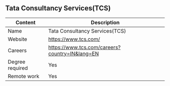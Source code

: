 ## Tata Consultancy Services(TCS)

Content|Description
-|-
Name|Tata Consultancy Services(TCS)
Website|https://www.tcs.com/
Careers|https://www.tcs.com/careers?country=IN&lang=EN
Degree required|Yes
Remote work|Yes
